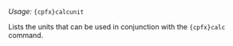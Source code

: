 *Usage:* `{cpfx}calcunit`

Lists the units that can be used in conjunction with the `{cpfx}calc` command.
